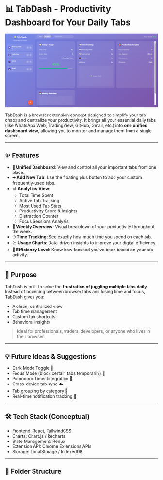 # 📊 TabDash - Productivity Dashboard for Your Daily Tabs

![Dashboard Preview](./assets/dashboard.png)

TabDash is a browser extension concept designed to simplify your tab chaos and centralize your productivity. It brings all your essential daily tabs (like WhatsApp Web, TradingView, GitHub, Gmail, etc.) into **one unified dashboard view**, allowing you to monitor and manage them from a single screen.

---

## ✨ Features

- 🧭 **Unified Dashboard**: View and control all your important tabs from one place.
- ➕ **Add New Tab**: Use the floating plus button to add your custom frequently-used tabs.
- 📊 **Analytics View**: 
  - Total Time Spent
  - Active Tab Tracking
  - Most Used Tab Stats
  - Productivity Score & Insights
  - Distraction Counter
  - Focus Sessions Analysis
- 📅 **Weekly Overview**: Visual breakdown of your productivity throughout the week.
- ⏱ **Time Tracking**: See exactly how much time you spend on each tab.
- 💹 **Usage Charts**: Data-driven insights to improve your digital efficiency.
- 🎯 **Efficiency Level**: Know how focused you’ve been based on your tab activity.

---

## 🚀 Purpose

TabDash is built to solve the **frustration of juggling multiple tabs daily**. Instead of bouncing between browser tabs and losing time and focus, TabDash gives you:

- A clean, centralized view
- Tab time management
- Custom tab shortcuts
- Behavioral insights

> Ideal for professionals, traders, developers, or anyone who lives in their browser.

---

## 💡 Future Ideas & Suggestions

- Dark Mode Toggle 🌙
- Focus Mode (block certain tabs temporarily) 🚫
- Pomodoro Timer Integration 🍅
- Cross-device tab sync ☁️
- Tab grouping by category 📁
- Real-time notification tracking 🔔

---

## 🛠 Tech Stack (Conceptual)

- Frontend: React, TailwindCSS
- Charts: Chart.js / Recharts
- State Management: Redux
- Extension API: Chrome Extensions APIs
- Storage: LocalStorage / IndexedDB

---

## 📂 Folder Structure

